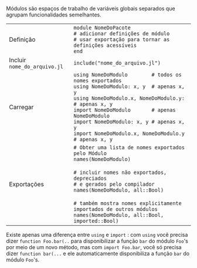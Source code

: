 Módulos são espaços de trabalho de variáveis globais separados que agrupam funcionalidades semelhantes.

|                              |                                                                                                                                                                                                                                                                                                                                       |
| ---------------------------- | ------------------------------------------------------------------------------------------------------------------------------------------------------------------------------------------------------------------------------------------------------------------------------------------------------------------------------------- |
| Definição                    | `module NomeDoPacote`<br>`# adicionar definições de módulo`<br>`# usar exportação para tornar as definições acessíveis`<br>`end`                                                                                                                                                                                                      |
| Incluir `nome_do_arquivo.jl` | `include("nome_do_arquivo.jl")`                                                                                                                                                                                                                                                                                                       |
| Carregar                     | `using NomeDoModulo        # todos os nomes exportados`<br>`using NomeDoModulo: x, y  # apenas x, y`<br>`using NomeDoModulo.x, NomeDoModulo.y:     # apenas x, y`<br>`import NomeDoModulo       # apenas NomeDoModulo`<br>`import NomeDoModulo: x, y # apenas x, y`<br>`import NomeDoModulo.x, NomeDoModulo.y     # apenas x, y`      |
| Exportações                  | `# Obter uma lista de nomes exportados pelo Módulo`<br>`names(NomeDoModulo)`<br><br>`# incluir nomes não exportados, depreciados`<br>`# e gerados pelo compilador`<br>`names(NomeDoModulo, all::Bool)`<br><br>`# também mostra nomes explicitamente importados de outros módulos`<br>`names(NomeDoModulo, all::Bool, imported::Bool)` |

Existe apenas uma diferença entre `using` e `import` : com `using` você precisa dizer
`function Foo.bar(..` para disponibilizar a função `bar` do módulo `Foo`'s por meio de um novo método, mas com `import Foo.bar`, você só precisa dizer `function bar(...` e ele automaticamente disponibiliza a função `bar` do módulo `Foo`'s.
